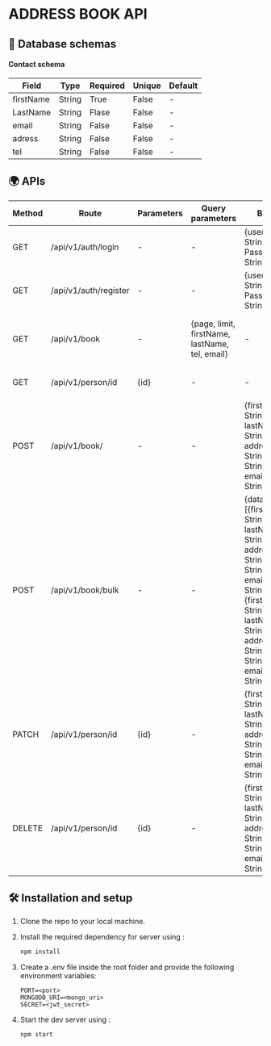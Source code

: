 # ADDRESS BOOK API

## 💾 Database schemas

#### Contact schema

| **Field** | **Type** | **Required** | **Unique** | **Default** |
| --------- | -------- | ------------ | ---------- | ----------- |
| firstName | String   | True         | False      | -           |
| LastName  | String   | Flase        | False      | -           |
| email     | String   | False        | False      | -           |
| adress    | String   | False        | False      | -           |
| tel       | String   | False        | False      | -           |

## 🌍 APIs

| Method | Route                 | Parameters | Query parameters                               | Body                                                                                                                                                                               | Description                            |
| ------ | --------------------- | ---------- | ---------------------------------------------- | ---------------------------------------------------------------------------------------------------------------------------------------------------------------------------------- | -------------------------------------- |
| GET    | /api/v1/auth/login    | -          | -                                              | {username: String, Password: String}                                                                                                                                               | Login and get token                    |
| GET    | /api/v1/auth/register | -          | -                                              | {username: String, Password: String}                                                                                                                                               | Register and get token                 |
| GET    | /api/v1/book          | -          | {page, limit, firstName, lastName, tel, email} | -                                                                                                                                                                                  | Get paginated list of queried contacts |
| GET    | /api/v1/person/id     | {id}       | -                                              | -                                                                                                                                                                                  | Get single contact by using its ID     |
| POST   | /api/v1/book/         | -          | -                                              | {firstName: String, lastName: String, address: String, tel: String, email: String}                                                                                                 | Create new single contact              |
| POST   | /api/v1/book/bulk     | -          | -                                              | {data : [{firstName: String, lastName: String, address: String, tel: String, email: String} , {firstName: String, lastName: String, address: String, tel: String, email: String}]} | Create bulk contacts                   |
| PATCH  | /api/v1/person/id     | {id}       | -                                              | {firstName: String, lastName: String, address: String, tel: String, email: String}                                                                                                 | Update existing contact details        |
| DELETE | /api/v1/person/id     | {id}       | -                                              | {firstName: String, lastName: String, address: String, tel: String, email: String}                                                                                                 | Delete existing contact                |

## 🛠 Installation and setup

1. Clone the repo to your local machine.
2. Install the required dependency for server using :

   ```javascript
   npm install
   ```

3. Create a .env file inside the root folder and provide the following environment variables:

   ```env
   PORT=<port>
   MONGODB_URI=<mongo_uri>
   SECRET=<jwt_secret>
   ```

4. Start the dev server using :

   ```javascript
   npm start
   ```
